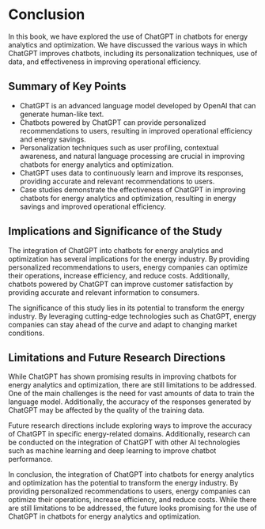 # Conclusion

In this book, we have explored the use of ChatGPT in chatbots for energy analytics and optimization. We have discussed the various ways in which ChatGPT improves chatbots, including its personalization techniques, use of data, and effectiveness in improving operational efficiency.

Summary of Key Points
---------------------

* ChatGPT is an advanced language model developed by OpenAI that can generate human-like text.
* Chatbots powered by ChatGPT can provide personalized recommendations to users, resulting in improved operational efficiency and energy savings.
* Personalization techniques such as user profiling, contextual awareness, and natural language processing are crucial in improving chatbots for energy analytics and optimization.
* ChatGPT uses data to continuously learn and improve its responses, providing accurate and relevant recommendations to users.
* Case studies demonstrate the effectiveness of ChatGPT in improving chatbots for energy analytics and optimization, resulting in energy savings and improved operational efficiency.

Implications and Significance of the Study
------------------------------------------

The integration of ChatGPT into chatbots for energy analytics and optimization has several implications for the energy industry. By providing personalized recommendations to users, energy companies can optimize their operations, increase efficiency, and reduce costs. Additionally, chatbots powered by ChatGPT can improve customer satisfaction by providing accurate and relevant information to consumers.

The significance of this study lies in its potential to transform the energy industry. By leveraging cutting-edge technologies such as ChatGPT, energy companies can stay ahead of the curve and adapt to changing market conditions.

Limitations and Future Research Directions
------------------------------------------

While ChatGPT has shown promising results in improving chatbots for energy analytics and optimization, there are still limitations to be addressed. One of the main challenges is the need for vast amounts of data to train the language model. Additionally, the accuracy of the responses generated by ChatGPT may be affected by the quality of the training data.

Future research directions include exploring ways to improve the accuracy of ChatGPT in specific energy-related domains. Additionally, research can be conducted on the integration of ChatGPT with other AI technologies such as machine learning and deep learning to improve chatbot performance.

In conclusion, the integration of ChatGPT into chatbots for energy analytics and optimization has the potential to transform the energy industry. By providing personalized recommendations to users, energy companies can optimize their operations, increase efficiency, and reduce costs. While there are still limitations to be addressed, the future looks promising for the use of ChatGPT in chatbots for energy analytics and optimization.